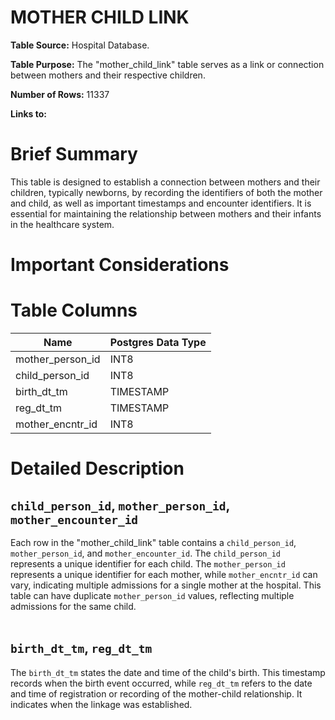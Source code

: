 <h1><b>MOTHER CHILD LINK</h1></b>

**Table Source:** Hospital Database.

**Table Purpose:** The "mother_child_link" table serves as a link or connection between mothers and their respective children.

**Number of Rows:** 11337

**Links to:**
<!-- * PATIENTS on `SUBJECT_ID` -->

# Brief Summary

This table is designed to establish a connection between mothers and their children, typically newborns, by recording the identifiers of both the mother and child, as well as important timestamps and encounter identifiers. It is essential for maintaining the relationship between mothers and their infants in the healthcare system.

# Important Considerations
<!-- 
* The data is sourced from the admission, discharge, and transfer database from the hospital (often referred to as 'ADT' data).
* Organ donor accounts are sometimes created for patients who died in the hospital. These are distinct hospital admissions with very short, sometimes negative lengths of stay. Furthermore, their `DEATHTIME` is frequently the same as the earlier patient admission's `DEATHTIME`.
* All text data, except for that in the `INSURANCE` column, is stored in upper case. -->

# Table Columns

Name | Postgres Data Type
---- | -----------------
mother\_person\_id | INT8
child\_person\_id | INT8
birth\_dt\_tm | TIMESTAMP
reg\_dt\_tm | TIMESTAMP
mother\_encntr\_id | INT8

# Detailed Description

## `child_person_id`, `mother_person_id`, `mother_encounter_id`
Each row in the "mother_child_link" table contains a `child_person_id`, `mother_person_id`, and `mother_encounter_id`. The `child_person_id` represents a unique identifier for each child. The `mother_person_id` represents a unique identifier for each mother, while `mother_encntr_id` can vary, indicating multiple admissions for a single mother at the hospital. This table can have duplicate `mother_person_id` values, reflecting multiple admissions for the same child.
<br></br>

## `birth_dt_tm`, `reg_dt_tm`
The `birth_dt_tm` states the date and time of the child's birth. This timestamp records when the birth event occurred, while `reg_dt_tm` refers to the date and time of registration or recording of the mother-child relationship. It indicates when the linkage was established.
